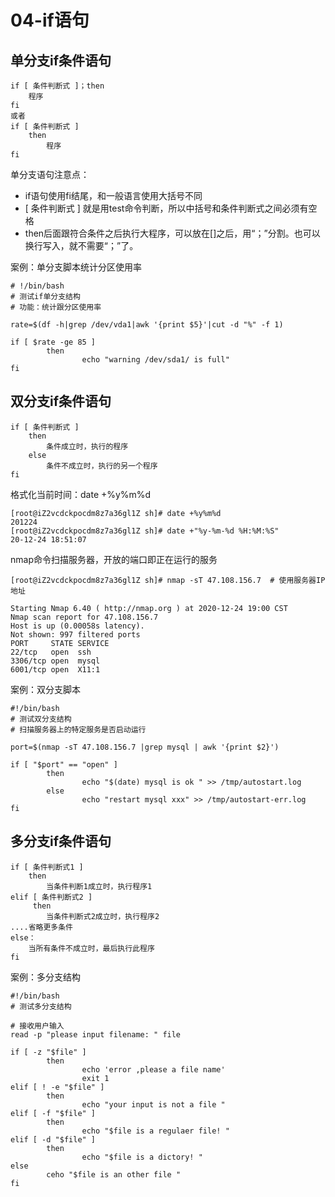 # 04-if语句

## 单分支if条件语句

```
if [ 条件判断式 ]；then
    程序
fi
或者
if [ 条件判断式 ]
    then
        程序
fi
```


单分支语句注意点：

- if语句使用fi结尾，和一般语言使用大括号不同
- [ 条件判断式 ] 就是用test命令判断，所以中括号和条件判断式之间必须有空格
- then后面跟符合条件之后执行大程序，可以放在[]之后，用“；”分割。也可以换行写入，就不需要“；”了。


案例：单分支脚本统计分区使用率

```
# !/bin/bash
# 测试if单分支结构
# 功能：统计跟分区使用率

rate=$(df -h|grep /dev/vda1|awk '{print $5}'|cut -d "%" -f 1)

if [ $rate -ge 85 ]
        then
                echo "warning /dev/sda1/ is full"
fi
```


## 双分支if条件语句

```
if [ 条件判断式 ]
    then
        条件成立时，执行的程序
    else
        条件不成立时，执行的另一个程序
fi
```


格式化当前时间：date +%y%m%d
```
[root@iZ2vcdckpocdm8z7a36gl1Z sh]# date +%y%m%d
201224
[root@iZ2vcdckpocdm8z7a36gl1Z sh]# date +"%y-%m-%d %H:%M:%S"
20-12-24 18:51:07
```

nmap命令扫描服务器，开放的端口即正在运行的服务

```
[root@iZ2vcdckpocdm8z7a36gl1Z sh]# nmap -sT 47.108.156.7  # 使用服务器IP地址

Starting Nmap 6.40 ( http://nmap.org ) at 2020-12-24 19:00 CST
Nmap scan report for 47.108.156.7
Host is up (0.00058s latency).
Not shown: 997 filtered ports
PORT     STATE SERVICE
22/tcp   open  ssh
3306/tcp open  mysql
6001/tcp open  X11:1
```

案例：双分支脚本
```
#!/bin/bash
# 测试双分支结构
# 扫描服务器上的特定服务是否启动运行

port=$(nmap -sT 47.108.156.7 |grep mysql | awk '{print $2}')

if [ "$port" == "open" ]
        then
                echo "$(date) mysql is ok " >> /tmp/autostart.log
        else
                echo "restart mysql xxx" >> /tmp/autostart-err.log
fi
```


## 多分支if条件语句

```
if [ 条件判断式1 ]
    then
        当条件判断1成立时，执行程序1
elif [ 条件判断式2 ]
     then
        当条件判断式2成立时，执行程序2
....省略更多条件
else：
    当所有条件不成立时，最后执行此程序
fi
```

案例：多分支结构

```
#!/bin/bash
# 测试多分支结构

# 接收用户输入
read -p "please input filename: " file

if [ -z "$file" ]
        then
                echo 'error ,please a file name'
                exit 1
elif [ ! -e "$file" ]
        then
                echo "your input is not a file "
elif [ -f "$file" ]
        then
                echo "$file is a regulaer file! "
elif [ -d "$file" ]
        then 
                echo "$file is a dictory! "
else
        ceho "$file is an other file "
fi
```

